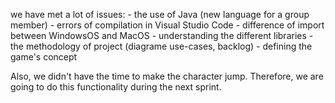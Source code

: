 we have met a lot of issues:
    - the use of Java (new language for a group member)
    - errors of compilation in Visual Studio Code
    - difference of import between WindowsOS and MacOS
    - understanding the different libraries
    - the methodology of project (diagrame use-cases, backlog)
    - defining the game's concept

Also, we didn't have the time to make the character jump. Therefore, we are going to do this functionality during the       next sprint.